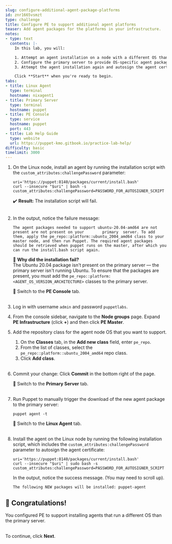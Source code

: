 ```yaml
---
slug: configure-additional-agent-package-platforms
id: znr1665vsmzt
type: challenge
title: Configure PE to support additional agent platforms
teaser: Add agent packages for the platforms in your infrastructure.
notes:
- type: text
  contents: |-
    In this lab, you will:

    1. Attempt an agent installation on a node with a different OS than the primary server.
    2. Configure the primary server to provide OS-specific agent packages so that you can install agents across a variety of nodes.
    3. Attempt the agent installation again and autosign the agent certificate by providing a challenge password.

    Click **Start** when you're ready to begin.
tabs:
- title: Linux Agent
  type: terminal
  hostname: nixagent1
- title: Primary Server
  type: terminal
  hostname: puppet
- title: PE Console
  type: service
  hostname: puppet
  port: 443
- title: Lab Help Guide
  type: website
  url: https://puppet-kmo.gitbook.io/practice-lab-help/
difficulty: basic
timelimit: 3000
---
```

1. On the Linux node, install an agent by running the installation script with the `custom_attributes:challengePassword` parameter:
    ```
    uri='https://puppet:8140/packages/current/install.bash'
    curl --insecure "$uri" | bash -s custom_attributes:challengePassword=PASSWORD_FOR_AUTOSIGNER_SCRIPT
    ```
    ✔️ **Result:** The installation script will fail.<br><br>

2. In the output, notice the failure message:
    ```
    The agent packages needed to support ubuntu-20.04-amd64 are not present are not present on your        primary  server. To add them, apply the pe_repo::platform::ubuntu_2004_amd64 class to your master node, and then run Puppet. The required agent packages should be retrieved when puppet runs on the master, after which you can run the install.bash script again.
    ```

    💭  **Why did the installation fail?**<br>
    The Ubuntu 20.04 package isn't present on the primary server — the primary server isn't running Ubuntu. To ensure that the packages are present, you must add the `pe_repo::platform:<AGENT_OS_VERSION_ARCHITECTURE>` classes to the primary server.

    🔀  Switch to the **PE Console** tab.<br><br>
1. Log in with username `admin` and password `puppetlabs`.

4. From the console sidebar, navigate to the **Node groups** page. Expand **PE Infrastructure** (click **+**) and then click **PE Master**.

5. Add the repository class for the agent node OS that you want to support.
    1. On the **Classes** tab, in the **Add new class** field, enter `pe_repo`.
    2. From the list of classes, select the `pe_repo::platform::ubuntu_2004_amd64` repo class.
    3. Click **Add class**.<br><br>

6. Commit your change: Click **Commit** in the bottom right of the page.

    🔀 Switch to the **Primary Server** tab.<br><br>

8. Run Puppet to manually trigger the download of the new agent package to the primary server:
    ```
    puppet agent -t
    ```

    🔀 Switch to the **Linux Agent** tab.<br><br>

10. Install the agent on the Linux node by running the following installation script, which includes the `custom_attributes:challengePassword` parameter to autosign the agent certificate:
    ```
    uri='https://puppet:8140/packages/current/install.bash'
    curl --insecure "$uri" | sudo bash -s custom_attributes:challengePassword=PASSWORD_FOR_AUTOSIGNER_SCRIPT
    ```
    In the output, notice the success message. (You may need to scroll up).
    ```
    The following NEW packages will be installed: puppet-agent
    ```

## 🎈 **Congratulations!**
You configured PE to support installing agents that run a different OS than the primary server.

<br>To continue, click **Next**.